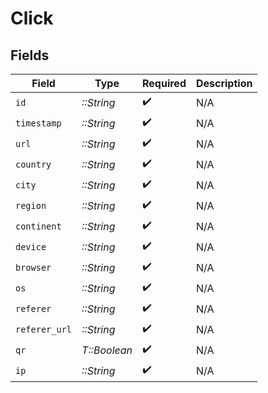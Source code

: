 # Click


## Fields

| Field              | Type               | Required           | Description        |
| ------------------ | ------------------ | ------------------ | ------------------ |
| `id`               | *::String*         | :heavy_check_mark: | N/A                |
| `timestamp`        | *::String*         | :heavy_check_mark: | N/A                |
| `url`              | *::String*         | :heavy_check_mark: | N/A                |
| `country`          | *::String*         | :heavy_check_mark: | N/A                |
| `city`             | *::String*         | :heavy_check_mark: | N/A                |
| `region`           | *::String*         | :heavy_check_mark: | N/A                |
| `continent`        | *::String*         | :heavy_check_mark: | N/A                |
| `device`           | *::String*         | :heavy_check_mark: | N/A                |
| `browser`          | *::String*         | :heavy_check_mark: | N/A                |
| `os`               | *::String*         | :heavy_check_mark: | N/A                |
| `referer`          | *::String*         | :heavy_check_mark: | N/A                |
| `referer_url`      | *::String*         | :heavy_check_mark: | N/A                |
| `qr`               | *T::Boolean*       | :heavy_check_mark: | N/A                |
| `ip`               | *::String*         | :heavy_check_mark: | N/A                |